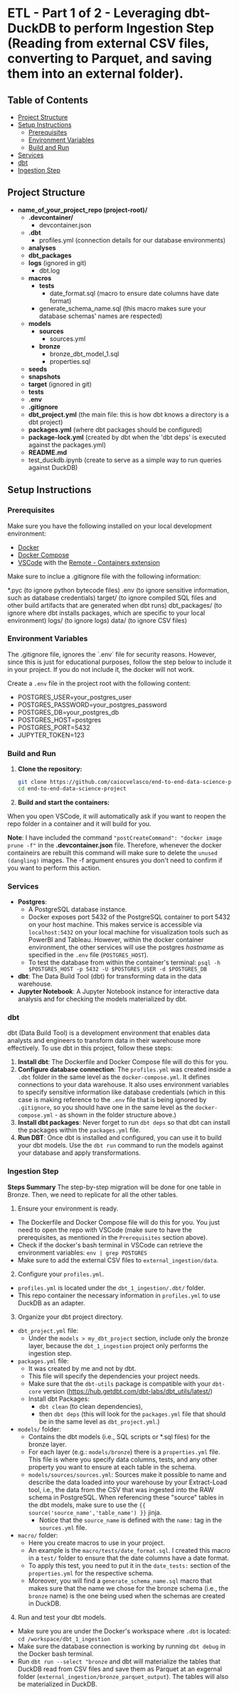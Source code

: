 # ETL - Part 1 of 2 - Leveraging dbt-DuckDB to perform Ingestion Step (Reading from external CSV files, converting to Parquet, and saving them into an external folder).

## Table of Contents

- [Project Structure](#project-structure)
- [Setup Instructions](#setup-instructions)
  - [Prerequisites](#prerequisites)
  - [Environment Variables](#environment-variables)
  - [Build and Run](#build-and-run)
- [Services](#services)
- [dbt](#dbt)
- [Ingestion Step](#ingestion-step)

## Project Structure

- **name_of_your_project_repo (project-root)/**
    - **.devcontainer/**
      - devcontainer.json
    - **.dbt**
      - profiles.yml (connection details for our database environments)
    - **analyses**
    - **dbt_packages**
    - **logs** (ignored in git)
      - dbt.log
    - **macros**
      - **tests**
        - date_format.sql (macro to ensure date columns have date format)
      - generate_schema_name.sql (this macro makes sure your database schemas' names are respected)
    - **models**
      - **sources**
        - sources.yml
      - **bronze**
        - bronze_dbt_model_1.sql
        - properties.sql
    - **seeds**
    - **snapshots**
    - **target** (ignored in git)
    - **tests**
    - **.env**
    - **.gitignore**
    - **dbt_project.yml**  (the main file: this is how dbt knows a directory is a dbt project)
    - **packages.yml**     (where dbt packages should be configured)
    - **package-lock.yml** (created by dbt when the 'dbt deps' is executed against the packages.yml)
    - **README.md**
    - test_duckdb.ipynb    (create to serve as a simple way to run queries against DuckDB)

## Setup Instructions

### Prerequisites

Make sure you have the following installed on your local development environment:

- [Docker](https://www.docker.com/get-started)
- [Docker Compose](https://docs.docker.com/compose/install/)
- [VSCode](https://code.visualstudio.com/) with the [Remote - Containers extension](https://marketplace.visualstudio.com/items?itemName=ms-vscode-remote.remote-containers)

Make sure to inclue a .gitignore file with the following information:

*.pyc          (to ignore python bytecode files)
.env           (to ignore sensitive information, such as database credentials)
target/        (to ignore compiled SQL files and other build artifacts that are generated when dbt runs)
dbt_packages/  (to ignore where dbt installs packages, which are specific to your local environment)
logs/          (to ignore logs)
data/          (to ignore CSV files)

### Environment Variables
The .gitignore file, ignores the ´.env´ file for security reasons. However, since this is just for educational purposes, follow the step below to include it in your project. If you do not include it, the docker will not work.

Create a `.env` file in the project root with the following content:

- POSTGRES_USER=your_postgres_user
- POSTGRES_PASSWORD=your_postgres_password
- POSTGRES_DB=your_postgres_db
- POSTGRES_HOST=postgres
- POSTGRES_PORT=5432
- JUPYTER_TOKEN=123

### Build and Run

1. **Clone the repository:**

   ```bash
   git clone https://github.com/caiocvelasco/end-to-end-data-science-project.git
   cd end-to-end-data-science-project

2. **Build and start the containers:**

  When you open VSCode, it will automatically ask if you want to reopen the repo folder in a container and it will build for you.

**Note**: I have included the command `"postCreateCommand": "docker image prune -f"` in the **.devcontainer.json** file. Therefore, whenever the docker containeirs are rebuilt this command will make sure to delete the `unused (dangling)` images. The -f argument ensures you don't need to confirm if you want to perform this action.

### Services

* **Postgres**: 
  * A PostgreSQL database instance.
  * Docker exposes port 5432 of the PostgreSQL container to port 5432 on your host machine. This makes service is accessible via `localhost:5432` on your local machine for visualization tools such as PowerBI and Tableau. However, within the docker container environment, the other services will use the postgres _hostname_ as specified in the `.env` file (`POSTGRES_HOST`).
  * To test the database from within the container's terminal: `psql -h $POSTGRES_HOST -p 5432 -U $POSTGRES_USER -d $POSTGRES_DB`
* **dbt**: The Data Build Tool (dbt) for transforming data in the data warehouse.
* **Jupyter Notebook**: A Jupyter Notebook instance for interactive data analysis and for checking the models materialized by dbt.

### dbt

dbt (Data Build Tool) is a development environment that enables data analysts and engineers to transform data in their warehouse more effectively. To use dbt in this project, follow these steps:

1. **Install dbt**: The Dockerfile and Docker Compose file will do this for you.
2. **Configure database connection**: The `profiles.yml` was created inside a `.dbt` folder in the same level as the `docker-compose.yml`. It defines connections to your data warehouse. It also uses environment variables to specify sensitive information like database credentials (which in this case is making reference to the `.env` file that is being ignored by `.gitignore`, so you should have one in the same level as the `docker-compose.yml` - as shown in the folder structure above.)
3. **Install dbt packages**: Never forget to run `dbt deps` so that dbt can install the packages within the `packages.yml` file.
4. **Run DBT**: Once dbt is installed and configured, you can use it to build your dbt models. Use the `dbt run` command to run the models against your database and apply transformations.

### Ingestion Step

**Steps Summary**
The step-by-step migration will be done for one table in Bronze. Then, we need to replicate for all the other tables.

1) Ensure your environment is ready.
  * The Dockerfile and Docker Compose file will do this for you. You just need to open the repo with VSCode (make sure to have the prerequisites, as mentioned in the `Prerequisites` section above).
  * Check if the docker's bash terminal in VSCode can retrieve the environment variables: `env | grep POSTGRES`
  * Make sure to add the external CSV files to `external_ingestion/data`.
2) Configure your `profiles.yml`.
  * `profiles.yml` is located under the `dbt_1_ingestion/.dbt/` folder.
  * This repo container the necessary information in `profiles.yml` to use DuckDB as an adapter.
3) Organize your dbt project directory.
  * `dbt_project.yml` file:
    * Under the `models > my_dbt_project` section, include only the bronze layer, because the `dbt_1_ingestion` project only performs the ingestion step.
  * `packages.yml` file:
    * It was created by me and not by dbt.
    * This file will specify the dependencies your project needs.
    * Make sure that the `dbt-utils` package is compatible with your `dbt-core` version (https://hub.getdbt.com/dbt-labs/dbt_utils/latest/)
    * Install dbt Packages:
      * `dbt clean` (to clean dependencies),
      * then `dbt deps` (this will look for the `packages.yml` file that should be in the same level as `dbt_project.yml`.)
  * `models/` folder: 
    * Contains the dbt models (i.e., SQL scripts or *.sql files) for the bronze layer.
    * For each layer (e.g.: `models/bronze`) there is a `properties.yml` file. This file is where you specify data columns, tests, and any other property you want to ensure at each table in the schema. 
    * `models/sources/sources.yml`: Sources make it possible to name and describe the data loaded into your warehouse by your Extract-Load tool, i.e., the data from the CSV that was ingested into the RAW schema in PostgreSQL. When referencing these "source" tables in the dbt models, make sure to use the `{{ source('source_name','table_name') }}` jinja.
      * Notice that the `source_name` is defined with the `name:` tag in the `sources.yml` file.
  * `macro/` folder:
    * Here you create macros to use in your project.
    * An example is the `macro/tests/date_format.sql`. I created this macro in a `test/` folder to ensure that the date columns have a date format.
    * To apply this test, you need to put it in the `date_tests:` section of the `properties.yml` for the respective schema.
    * Moreover, you will find a `generate_schema_name.sql` macro that makes sure that the name we chose for the bronze schema (i.e., the `bronze` name) is the one being used when the schemas are created in DuckDB.
4) Run and test your dbt models.
  * Make sure you are under the Docker's workspace where `.dbt` is located: `cd /workspace/dbt_1_ingestion`
  * Make sure the database connection is working by running `dbt debug` in the Docker bash terminal.
  * Run `dbt run --select "bronze` and dbt will materialize the tables that DuckDB read from CSV files and save them as Parquet at an exgernal folder (`external_ingestion/bronze_parquet_output`). The tables will also be materialized in DuckDB.
